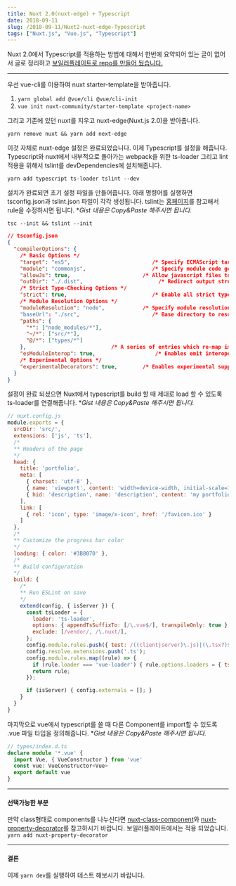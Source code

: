 ```yaml
---
title: Nuxt 2.0(nuxt-edge) + Typescript
date: 2018-09-11
slug: /2018-09-11/Nuxt2-nuxt-edge-Typescript
tags: ["Nuxt.js", "Vue.js", "Typescript"]
---
```


Nuxt 2.0에서 Typescript를 적용하는 방법에 대해서 한번에 요약되어 있는 글이 없어서 글로 정리하고 [보일러플레이트로 repo를
만들어 뒀습니다.](https://github.com/yoonhoGo/Nuxt-edge-with-Typescript-boilerplate)

*****

우선 vue-cli를 이용하여 nuxt starter-template을 받아줍니다.

1.  `yarn global add @vue/cli @vue/cli-init`
1.  `vue init nuxt-community/starter-template <project-name>`

그리고 기존에 있던 nuxt를 지우고 nuxt-edge(Nuxt.js 2.0)을 받아줍니다.

`yarn remove nuxt && yarn add next-edge`

이것 자체로 nuxt-edge 설정은 완료되었습니다. 이제 Typescript를 설정을 해줍니다. Typescript와 nuxt에서 내부적으로
돌아가는 webpack을 위한 ts-loader 그리고 lint 적용을 위해서 tslint를 devDependencies에 설치해줍니다.

`yarn add typescript ts-loader tslint --dev`

설치가 완료되면 초기 설정 파일을 만들어줍니다. 아래 명령어를 실행하면 tsconfig.json과 tslint.json 파일이 각각 생성됩니다.
tslint는 [홈페이지](https://palantir.github.io/tslint/)를 참고해서 rule을 수정하시면 됩니다. \**Gist 내용은 Copy&Paste 해주시면 됩니다.*

`tsc --init && tslint --init`

```json
// tsconfig.json
{
  "compilerOptions": {
    /* Basic Options */
    "target": "es5",                          /* Specify ECMAScript target version: 'ES3' (default), 'ES5', 'ES2015', 'ES2016', 'ES2017','ES2018' or 'ESNEXT'. */
    "module": "commonjs",                     /* Specify module code generation: 'none', 'commonjs', 'amd', 'system', 'umd', 'es2015', or 'ESNext'. */
    "allowJs": true,                       /* Allow javascript files to be compiled. */
    "outDir": "./.dist",                        /* Redirect output structure to the directory. */
    /* Strict Type-Checking Options */
    "strict": true,                           /* Enable all strict type-checking options. */
    /* Module Resolution Options */
    "moduleResolution": "node",            /* Specify module resolution strategy: 'node' (Node.js) or 'classic' (TypeScript pre-1.6). */
    "baseUrl": "./src",                       /* Base directory to resolve non-absolute module names. */
    "paths": {
      "*": ["node_modules/*"],
      "~/*": ["src/*"],
      "@/*": ["types/*"]
    },                           /* A series of entries which re-map imports to lookup locations relative to the 'baseUrl'. */
    "esModuleInterop": true,                   /* Enables emit interoperability between CommonJS and ES Modules via creation of namespace objects for all imports. Implies 'allowSyntheticDefaultImports'. */
    /* Experimental Options */
    "experimentalDecorators": true,        /* Enables experimental support for ES7 decorators. */
  }
}
```

설정이 완료 되셨으면 Nuxt에서 typescript를 build 할 때 제대로 load 할 수 있도록 ts-loader를 연결해줍니다. \**Gist 내용은 Copy&Paste 해주시면 됩니다.*

```javascript
// nuxt.config.js
module.exports = {
  srcDir: 'src/',
  extensions: ['js', 'ts'],
  /*
  ** Headers of the page
  */
  head: {
    title: 'portfolio',
    meta: [
      { charset: 'utf-8' },
      { name: 'viewport', content: 'width=device-width, initial-scale=1' },
      { hid: 'description', name: 'description', content: 'my portfolio site' }
    ],
    link: [
      { rel: 'icon', type: 'image/x-icon', href: '/favicon.ico' }
    ]
  },
  /*
  ** Customize the progress bar color
  */
  loading: { color: '#3B8070' },
  /*
  ** Build configuration
  */
  build: {
    /*
    ** Run ESLint on save
    */
    extend(config, { isServer }) {
      const tsLoader = {
        loader: 'ts-loader',
        options: { appendTsSuffixTo: [/\.vue$/], transpileOnly: true },
        exclude: [/vendor/, /\.nuxt/],
      };
      config.module.rules.push({ test: /((client|server)\.js)|(\.tsx?)$/, ...tsLoader });
      config.resolve.extensions.push('.ts');
      config.module.rules.map((rule) => {
        if (rule.loader === 'vue-loader') { rule.options.loaders = { ts: tsLoader }; }
        return rule;
      });

      if (isServer) { config.externals = []; }
    }
  }
}
```

마지막으로 vue에서 typescript를 쓸 때 다른 Component를 import할 수 있도록 .vue 파일 타입을 정의해줍니다. \**Gist 내용은 Copy&Paste 해주시면 됩니다.*

```typescript
// types/index.d.ts
declare module '*.vue' {
  import Vue, { VueConstructor } from 'vue'
  const vue: VueConstructor<Vue>
  export default vue
}
```

*****

#### 선택가능한 부분

만약 class형태로 components를 나누신다면
[nuxt-class-component](https://github.com/nuxt-community/nuxt-class-component)와
[nuxt-property-decorator](https://github.com/nuxt-community/nuxt-property-decorator)를
참고하시기 바랍니다. 보일러플레이트에서는 적용 되었습니다. `yarn add nuxt-property-decorator`

*****

#### 결론

이제 `yarn dev`를 실행하여 테스트 해보시기 바랍니다.
